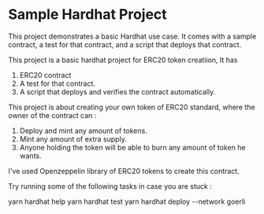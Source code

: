 # Sample Hardhat Project

This project demonstrates a basic Hardhat use case. It comes with a sample contract, a test for that contract, and a script that deploys that contract.

This project is a basic hardhat project for ERC20 token creatiion, It has

1. ERC20 contract
2. A test for that contract.
3. A script that deploys and verifies the contract automatically.

This project is about creating your own token of ERC20 standard, where the owner of the contract can :

1. Deploy and mint any amount of tokens.
2. Mint any amount of extra supply.
3. Anyone holding the token will be able to burn any amount of token he wants.

I've used Openzeppelin library of ERC20 tokens to create this contract.

Try running some of the following tasks in case you are stuck :

yarn hardhat help
yarn hardhat test
yarn hardhat deploy --network goerli
